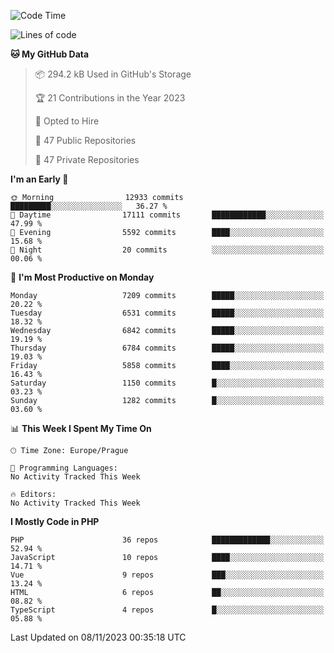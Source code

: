 <!--START_SECTION:waka-->
![Code Time](http://img.shields.io/badge/Code%20Time-1%2C583%20hrs%2058%20mins-blue)

![Lines of code](https://img.shields.io/badge/From%20Hello%20World%20I%27ve%20Written-11.5%20million%20lines%20of%20code-blue)

**🐱 My GitHub Data** 

> 📦 294.2 kB Used in GitHub's Storage 
 > 
> 🏆 21 Contributions in the Year 2023
 > 
> 💼 Opted to Hire
 > 
> 📜 47 Public Repositories 
 > 
> 🔑 47 Private Repositories 
 > 
**I'm an Early 🐤** 

```text
🌞 Morning                12933 commits       █████████░░░░░░░░░░░░░░░░   36.27 % 
🌆 Daytime                17111 commits       ████████████░░░░░░░░░░░░░   47.99 % 
🌃 Evening                5592 commits        ████░░░░░░░░░░░░░░░░░░░░░   15.68 % 
🌙 Night                  20 commits          ░░░░░░░░░░░░░░░░░░░░░░░░░   00.06 % 
```
📅 **I'm Most Productive on Monday** 

```text
Monday                   7209 commits        █████░░░░░░░░░░░░░░░░░░░░   20.22 % 
Tuesday                  6531 commits        █████░░░░░░░░░░░░░░░░░░░░   18.32 % 
Wednesday                6842 commits        █████░░░░░░░░░░░░░░░░░░░░   19.19 % 
Thursday                 6784 commits        █████░░░░░░░░░░░░░░░░░░░░   19.03 % 
Friday                   5858 commits        ████░░░░░░░░░░░░░░░░░░░░░   16.43 % 
Saturday                 1150 commits        █░░░░░░░░░░░░░░░░░░░░░░░░   03.23 % 
Sunday                   1282 commits        █░░░░░░░░░░░░░░░░░░░░░░░░   03.60 % 
```


📊 **This Week I Spent My Time On** 

```text
🕑︎ Time Zone: Europe/Prague

💬 Programming Languages: 
No Activity Tracked This Week

🔥 Editors: 
No Activity Tracked This Week
```

**I Mostly Code in PHP** 

```text
PHP                      36 repos            █████████████░░░░░░░░░░░░   52.94 % 
JavaScript               10 repos            ████░░░░░░░░░░░░░░░░░░░░░   14.71 % 
Vue                      9 repos             ███░░░░░░░░░░░░░░░░░░░░░░   13.24 % 
HTML                     6 repos             ██░░░░░░░░░░░░░░░░░░░░░░░   08.82 % 
TypeScript               4 repos             █░░░░░░░░░░░░░░░░░░░░░░░░   05.88 % 
```




 Last Updated on 08/11/2023 00:35:18 UTC
<!--END_SECTION:waka-->
<!--
**AlexKratky/AlexKratky** is a ✨ _special_ ✨ repository because its `README.md` (this file) appears on your GitHub profile.

Here are some ideas to get you started:

- 🔭 I’m currently working on ...
- 🌱 I’m currently learning ...
- 👯 I’m looking to collaborate on ...
- 🤔 I’m looking for help with ...
- 💬 Ask me about ...
- 📫 How to reach me: ...
- 😄 Pronouns: ...
- ⚡ Fun fact: ...
-->

